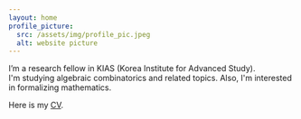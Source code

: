 ```yaml
---
layout: home
profile_picture:
  src: /assets/img/profile_pic.jpeg
  alt: website picture
---
```


<p>
  I’m a research fellow in KIAS (Korea Institute for Advanced Study). <br>
  I'm studying algebraic combinatorics and related topics.
  Also, I'm interested in formalizing mathematics.
</p>

<p>
  Here is my <a href="/CV/CV_Hwang.pdf">CV</a>.
  <!-- <a href="https://github.com/eliottvincent/bay">GitHub</a>. -->
</p>
